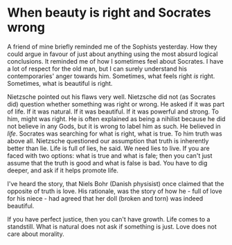 # When beauty is right and Socrates wrong

A friend of mine briefly reminded me of the Sophists yesterday. How they could argue in favour of just about anything using the most absurd logical conclusions. It reminded me of how I sometimes feel about Socrates. I have a lot of respect for the old man, but I can surely understand his contemporaries' anger towards him. Sometimes, what feels right *is* right. Sometimes, what is beautiful is right.

Nietzsche pointed out his flaws very well. Nietzsche did not (as Socrates did) question whether something was right or wrong. He asked if it was part of life. If it was natural. If it was beautiful. If it was powerful and strong. To him, might was right. He is often explained as being a nihilist because he did not believe in any Gods, but it is wrong to label him as such. He believed in *life*. Socrates was searching for what is right, what is true. To him truth was above all. Nietzsche questioned our assumption that truth is inherently better than lie. Life is full of lies, he said. We need lies to live. If you are faced with two options: what is true and what is fale; then you can't just assume that the truth is good and what is false is bad. You have to dig deeper, and ask if it helps promote life.

I've heard the story, that Niels Bohr (Danish physisist) once claimed that the opposite of truth is love. His rationale, was the story of how he - full of love for his niece - had agreed that her doll (broken and torn) was indeed beautiful.

If you have perfect justice, then you can't have growth. Life comes to a standstill. What is natural does not ask if something is just. Love does not care about morality.
